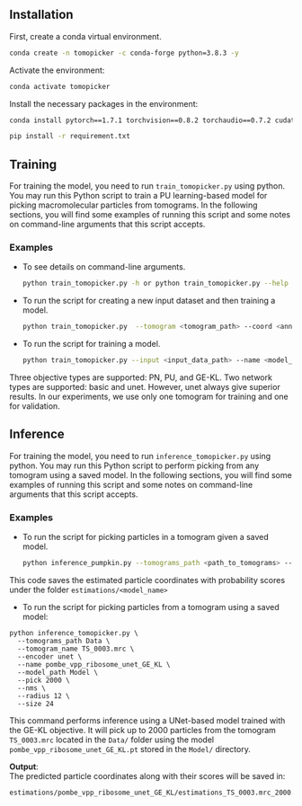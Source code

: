 ## Installation

First, create a conda virtual environment.

``````sh
conda create -n tomopicker -c conda-forge python=3.8.3 -y 
``````

Activate the environment:

``````sh
conda activate tomopicker
``````

Install the necessary packages in the environment:

``````sh
conda install pytorch==1.7.1 torchvision==0.8.2 torchaudio==0.7.2 cudatoolkit=11.0 -c pytorch -y

pip install -r requirement.txt
``````

## Training 

For training the model, you need to run `train_tomopicker.py` using python. You may run this Python script to train a PU learning-based model for picking macromolecular particles from tomograms. In the following sections, you will find some examples of running this script and some notes on command-line arguments that this script accepts.

### Examples

-   To see details on command-line arguments.
    ``````sh
    python train_tomopicker.py -h or python train_tomopicker.py --help
    ``````

-   To run the script for creating a new input dataset and then training a model.
    ``````sh
    python train_tomopicker.py  --tomogram <tomogram_path> --coord <annotated_coordinate_path> --name <model_name> --save_weight <path_for_saved_model> --save_log <path_for_saved_train_log> --objective <objective_type> --encoder <Network_type> --pick <expected_number_of_particles_in_the_training_tomogram> --radius <particle_radius> --size <subtomogram_size> --make
    ``````
    
-   To run the script for training a model.
    
    ``````sh
    python train_tomopicker.py --input <input_data_path> --name <model_name> --save_weight <path_for_saved_model> --save_stat <path_for_saved_result> --objective <objective_type> --encoder <Network_type> --pick <expected_number_of_particles_in_the_training_tomogram> --radius <particle_radius> --size <subtomogram_size>
    ``````

Three objective types are supported: PN, PU, and GE-KL. Two network types are supported: basic and unet. However, unet always give superior results. In our experiments, we use only one tomogram for training and one for validation. 

## Inference 

For training the model, you need to run `inference_tomopicker.py` using python. You may run this Python script to perform picking from any tomogram using a saved model. In the following sections, you will find some examples of running this script and some notes on command-line arguments that this script accepts. 

### Examples
    
-   To run the script for picking particles in a tomogram given a saved model.
    
    ``````sh
    python inference_pumpkin.py --tomograms_path <path_to_tomograms> --tomogram_name <name_of_the_tomogram> --encoder <encoder_type> --name <saved_model_name> --model_path <path_for_saved_model> --pick <expected_number_of_particles_from_the_tomogram> --radius <particle_radius> --size <subtomogram_size>
    ``````

This code saves the estimated particle coordinates with probability scores under the folder ``estimations/<model_name>``

- To run the script for picking particles from a tomogram using a saved model:

```
python inference_tomopicker.py \
  --tomograms_path Data \
  --tomogram_name TS_0003.mrc \
  --encoder unet \
  --name pombe_vpp_ribosome_unet_GE_KL \
  --model_path Model \
  --pick 2000 \
  --nms \
  --radius 12 \
  --size 24
```

This command performs inference using a UNet-based model trained with the GE-KL objective. It will pick up to 2000 particles from the tomogram `TS_0003.mrc` located in the `Data/` folder using the model `pombe_vpp_ribosome_unet_GE_KL.pt` stored in the `Model/` directory.

**Output**:  
The predicted particle coordinates along with their scores will be saved in:

```
estimations/pombe_vpp_ribosome_unet_GE_KL/estimations_TS_0003.mrc_2000.csv
```

